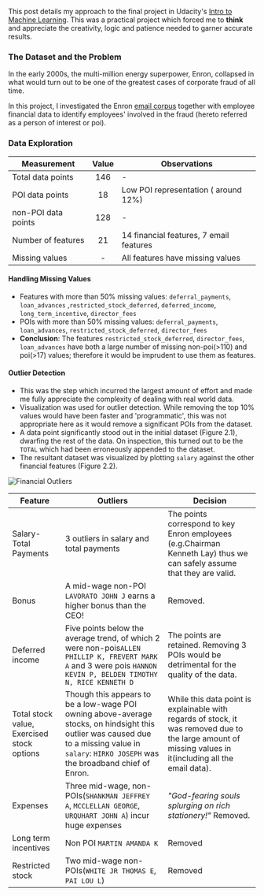 This post details my approach to the final project in Udacity's [Intro to Machine Learning](https://www.udacity.com/course/viewer#!/c-ud120/l-3335698626/m-3316018628). This was a practical project which forced me to **think** and appreciate the creativity, logic and patience needed to garner accurate results.  

### The Dataset and the Problem
In the early 2000s, the multi-million energy superpower, Enron, collapsed in what would turn out to be one of the greatest cases of corporate fraud of all time.

In this project, I investigated the Enron [email corpus](https://www.cs.cmu.edu/~./enron/) together with employee financial data to identify employees' involved in the fraud (hereto referred as a person of interest or poi).

### Data Exploration

Measurement     | Value         | Observations
| ------------- |:-------------:| -----|
Total data points | 146 | -
POI data points | 18 | Low POI representation ( around 12%)
non-POI data points | 128 | - 
Number of features | 21 | 14 financial features, 7 email features
Missing values  |-|All features have missing values


#### Handling Missing Values
 - Features with more than 50% missing values: `deferral_payments`, `loan_advances` ,`restricted_stock_deferred`, `deferred_income`, `long_term_incentive`, `director_fees`
 - POIs with more than 50% missing values: `deferral_payments`, `loan_advances`, `restricted_stock_deferred`, `director_fees`
 - __Conclusion__: The features `restricted_stock_deferred`, `director_fees`, `loan_advances` have both a large number of missing non-poi(>110) and poi(>17) values; therefore it would be imprudent to use them as features.

#### Outlier Detection
 - This was the step which incurred the largest amount of effort and made me fully appreciate the complexity of dealing with real world data.
 - Visualization was used for outlier detection. While removing the top 10% values would have been faster and 'programmatic', this was not appropriate here as it would remove a significant POIs from the dataset. 
 - A data point significantly stood out in the initial dataset (Figure 2.1), dwarfing the rest of the data. On inspection, this turned out to be the `TOTAL` which had been erroneously appended to the dataset.
 - The resultant dataset was visualized by plotting `salary` against the other financial features (Figure 2.2).

![Financial Outliers](http://dshgna.github.io/images/financial_features.PNG "Financial Outliers")

Feature | Outliers | Decision
--- | --- | ---
Salary-Total Payments | 3 outliers in salary and total payments | The points correspond to key Enron employees (e.g.Chairman Kenneth Lay) thus we can safely assume that they are valid.
Bonus | A mid-wage non-POI `LAVORATO JOHN J` earns a higher bonus than the CEO! | Removed.
Deferred income | Five points below the average trend, of which 2 were non-pois`ALLEN PHILLIP K, FREVERT MARK A` and 3 were pois `HANNON KEVIN P, BELDEN TIMOTHY N, RICE KENNETH D` | The points are retained. Removing 3 POIs would be detrimental for the quality of the data. 
Total stock value, Exercised stock options | Though this appears to be a low-wage POI owning above-average stocks, on hindsight this outlier was caused due to a missing value in `salary`: `HIRKO JOSEPH` was the broadband chief of Enron. | While this data point is explainable with regards of stock, it was removed due to the large amount of missing values in it(including all the email data). 
Expenses | Three mid-wage, non-POIs(`SHANKMAN JEFFREY A`, `MCCLELLAN GEORGE`, `URQUHART JOHN A`) incur huge expenses | *"God-fearing souls splurging on rich stationery!"* Removed.
Long term incentives | Non POI `MARTIN AMANDA K` | Removed
Restricted stock | Two mid-wage non-POIs(`WHITE JR THOMAS E`, `PAI LOU L`) | Removed

